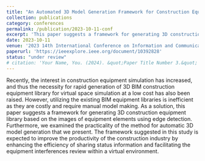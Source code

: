```yaml
---
title: "An Automated 3D Model Generation Framework for Construction Equipment Images using Edge Detection Algorithm"
collection: publications
category: conferences
permalink: /publication/2023-10-11-conf
excerpt: 'This paper suggests a framework for generating 3D construction equipment library based on the images of equipment elements using edge detection.'
date: 2023-10-11
venue: '2023 14th International Conference on Information and Communication Technology Convergence (ICTC)'
paperurl: 'https://ieeexplore.ieee.org/document/10392828'
status: "under review"
# citation: 'Your Name, You. (2024). &quot;Paper Title Number 3.&quot; <i>GitHub Journal of Bugs</i>. 1(3).'
---
```


Recently, the interest in construction equipment simulation has increased, and thus the necessity for rapid generation of 3D BIM construction equipment library for virtual space simulation at a low cost has also been raised. However, utilizing the existing BIM equipment libraries is inefficient as they are costly and require manual model making. As a solution, this paper suggests a framework for generating 3D construction equipment library based on the images of equipment elements using edge detection. Furthermore, we examined the practicality of the method for automatic 3D model generation that we present. The framework suggested in this study is expected to improve the productivity of the construction industry by enhancing the efficiency of sharing status information and facilitating the equipment interferences review within a virtual environment.